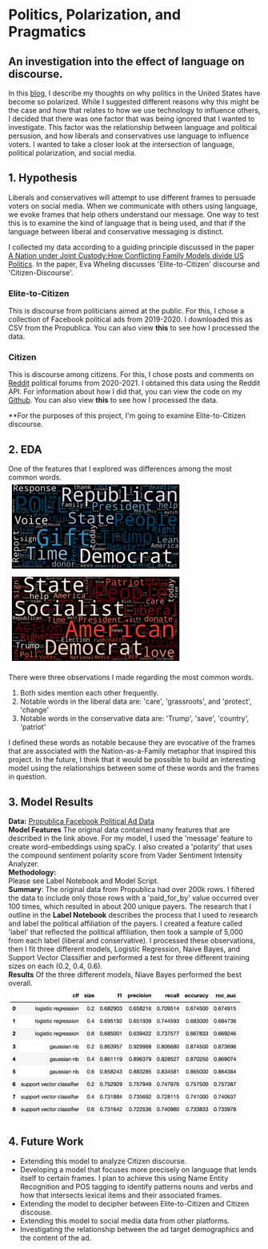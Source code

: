 # Politics, Polarization, and Pragmatics
## An investigation into the effect of language on discourse.

In this [blog](https://github.com/christineegan42/capstone/blob/main/PoliticalPolarization.md), I describe my thoughts on why politics in the United States have become so polarized. While I suggested different reasons why this might be the case and how that relates to how we use technology to influence others, I decided that there was one factor that was being ignored that I wanted to investigate. This factor was the relationship between language and political persusion, and how liberals and conservatives use language to influence voters. I wanted to take a closer look at the intersection of language, political polarization, and social media. 

## 1. Hypothesis
Liberals and conservatives will attempt to use different frames to persuade voters on social media. When we communicate with others using language, we evoke frames that help others understand our message. One way to test this is to examine the kind of language that is being used, and that if the language between liberal and conservative messaging is distinct.

I collected my data according to a guiding principle discussed in the paper [A Nation under Joint Custody:How Conflicting Family Models divide US Politics](https://digitalassets.lib.berkeley.edu/etd/ucb/text/Wehling_berkeley_0028E_13309.pdf). In the paper, Eva Wheling discusses 'Elite-to-Citizen' discourse and 'Citizen-Discourse'.

### Elite-to-Citizen
This is discourse from politicians aimed at the public. For this, I chose a collection of Facebook political ads from 2019-2020. I downloaded this as CSV from the Propublica. You can also view **this** to see how I processed the data.

### Citizen
This is discourse among citizens. For this, I chose posts and comments on [Reddit](https://www.reddit.com/) political forums from 2020-2021. I obtained this data using the Reddit API. For information about how I did that, you can view the code on my [Github](https://github.com/christineegan42/reddit-calls). You can also view **this** to see how I processed the data.

**For the purposes of this project, I'm going to examine Elite-to-Citizen discourse.

## 2. EDA
One of the features that I explored was differences among the most common words.          
![liberal cloud](https://github.com/christineegan42/capstone/blob/main/facebook/images/lib_cloud.png)             
![conservative cloud](https://github.com/christineegan42/capstone/blob/main/facebook/images/con_cloud.png) 

There were three observations I made regarding the most common words.     
1. Both sides mention each other frequently.     
2. Notable words in the liberal data are: 'care', 'grassroots', and 'protect', 'change'      
3. Notable words in the conservative data are: 'Trump', 'save', 'country', 'patriot' 

I defined these words as notable because they are evocative of the frames that are associated with the Nation-as-a-Family metaphor that inspired this project. In the future, I think that it would be possible to build an interesting model using the relationships between some of these words and the frames in question.

## 3. Model Results
**Data:** [Propublica Facebook Political Ad Data](https://www.propublica.org/datastore/dataset/political-advertisements-from-facebook)           
**Model Features** The original data contained many features that are described in the link above. For my model, I used the 'message' feature to create word-embeddings using spaCy. I also created a 'polarity' that uses the compound sentiment polarity score from Vader Sentiment Intensity Analyzer.            
**Methodology:**    
Please see Label Notebook and Model Script.            
**Summary**: The original data from Propublica had over 200k rows. I filtered the data to include only those rows with a 'paid_for_by' value occurred over 100 times, which resulted in about 200 unique payers. The research that I outline in the **Label Notebook** describes the process that I used to research and label the political affiliation of the payers. I created a feature called 'label' that reflected the political affiliation, then took a sample of 5,000 from each label (liberal and conservative). I processed these observations, then I fit three different models, Logistic Regression, Naive Bayes, and Support Vector Classifier and performed a test for three different training sizes on each (0.2, 0.4, 0.6).       
**Results** Of the three different models, Niave Bayes performed the best overall. 
![model_results](https://github.com/christineegan42/capstone/blob/main/facebook/images/model_results.png)

## 4. Future Work
* Extending this model to analyze Citizen discourse.
* Developing a model that focuses more precisely on language that lends itself to certain frames. I plan to achieve this using Name Entity Recognition and POS tagging to identify patterns nouns and verbs and how that intersects lexical items and their associated frames.
* Extending the model to decipher between Elite-to-Citizen and Citizen discouse.
* Extending this model to social media data from other platforms.
* Investigating the relationship between the ad target demographics and the content of the ad. 
